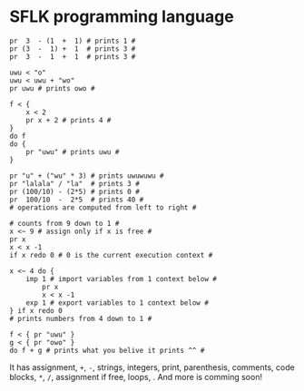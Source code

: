 
# SFLK programming language

```sflk
pr  3  - (1  +  1) # prints 1 #
pr (3  -  1) +  1  # prints 3 #
pr  3  -  1  +  1  # prints 3 #
```

```sflk
uwu < "o"
uwu < uwu + "wo"
pr uwu # prints owo #
```

```sflk
f < {
    x < 2
    pr x + 2 # prints 4 #
}
do f
do {
    pr "uwu" # prints uwu #
}
```

```sflk
pr "u" + ("wu" * 3) # prints uwuwuwu #
pr "lalala" / "la"  # prints 3 #
pr (100/10) - (2*5) # prints 0 #
pr  100/10  -  2*5  # prints 40 #
# operations are computed from left to right #
```

```sflk
# counts from 9 down to 1 #
x <~ 9 # assign only if x is free #
pr x
x < x -1
if x redo 0 # 0 is the current execution context #
```

```sflk
x <~ 4 do {
    imp 1 # import variables from 1 context below #
        pr x
        x < x -1
    exp 1 # export variables to 1 context below #
} if x redo 0
# prints numbers from 4 down to 1 #
```

```sflk
f < { pr "uwu" }
g < { pr "owo" }
do f + g # prints what you belive it prints ^^ #
```

It has
assignment, `+`, `-`, strings, integers, print, parenthesis, comments,
code blocks, `*`, `/`, assignment if free, loops, .
And more is comming soon!
